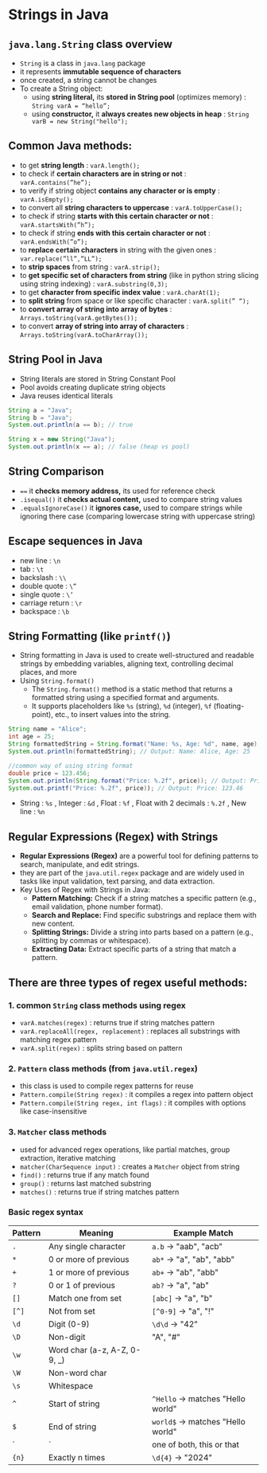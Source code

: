 # Strings in Java

## `java.lang.String` class overview

- `String` is a class in `java.lang` package
- it represents **immutable sequence of characters**
- once created, a string cannot be changes
- To create a String object:
    - using **string literal,** its **stored in String pool** (optimizes memory) : `String varA = “hello”;`
    - using **constructor,** it **always creates new objects in heap** : `String varB = new String("hello");`

## Common Java methods:

- to get **string length** : `varA.length();`
- to check if **certain characters are in string or not** : `varA.contains(”he”);`
- to verify if string object **contains any character or is empty** : `varA.isEmpty();`
- to convert all **string characters to uppercase**  : `varA.toUpperCase();`
- to check if string **starts with this certain character or not** : `varA.startsWith(”h”);`
- to check if string **ends with this certain character or not** : `varA.endsWith(”o”);`
- to **replace certain characters** in string with the given ones : `var.replace(”ll”,”LL”);`
- to **strip spaces** from string : `varA.strip();`
- to **get specific set of characters from string** (like in python string slicing using string indexing) : `varA.substring(0,3);`
- to get **character from specific index value** : `varA.charAt(1);`
- to **split string** from space or like specific character : `varA.split(” “);`
- to **convert array of string into array of bytes** : `Arrays.toString(varA.getBytes());`
- to convert **array of string into array of characters** : `Arrays.toString(varA.toCharArray());`

## String Pool in Java

- String literals are stored in String Constant Pool
- Pool avoids creating duplicate string objects
- Java reuses identical literals

```java
String a = "Java";
String b = "Java";
System.out.println(a == b); // true

String x = new String("Java");
System.out.println(x == a); // false (heap vs pool)
```

## String Comparison

- `==`  it **checks memory address,** its used for reference check
- `.isequal()` it **checks actual content,** used to compare string values
- `.equalsIgnoreCase()` it **ignores case,** used to compare strings while ignoring there case (comparing lowercase string with uppercase string)

## Escape sequences in Java

- new line : `\n`
- tab : `\t`
- backslash : `\\`
- double quote : `\”`
- single quote : `\’`
- carriage return : `\r`
- backspace : `\b`

## String Formatting (like `printf()`)

- String formatting in Java is used to create well-structured and readable strings by embedding variables, aligning text, controlling decimal places, and more
- Using `String.format()`
    - The `String.format()` method is a static method that returns a formatted string using a specified format and arguments.
    - It supports placeholders like `%s` (string), `%d` (integer), `%f` (floating-point), etc., to insert values into the string.

```java
String name = "Alice";
int age = 25;
String formattedString = String.format("Name: %s, Age: %d", name, age);
System.out.println(formattedString); // Output: Name: Alice, Age: 25

//common way of using string format 
double price = 123.456;
System.out.println(String.format("Price: %.2f", price)); // Output: Price: 123.46
System.out.printf("Price: %.2f", price)); // Output: Price: 123.46
```

- String : `%s` , Integer : `&d` , Float : `%f` , Float with 2 decimals : `%.2f` , New line : `%n`

## Regular Expressions (Regex) with Strings

- **Regular Expressions (Regex)** are a powerful tool for defining patterns to search, manipulate, and edit strings.
- they are part of the `java.util.regex` package and are widely used in tasks like input validation, text parsing, and data extraction.
- Key Uses of Regex with Strings in Java:
    - **Pattern Matching:** Check if a string matches a specific pattern (e.g., email validation, phone number format).
    - **Search and Replace:** Find specific substrings and replace them with new content.
    - **Splitting Strings:** Divide a string into parts based on a pattern (e.g., splitting by commas or whitespace).
    - **Extracting Data:** Extract specific parts of a string that match a pattern.

## There are three types of regex useful methods:

### 1. common `String` class methods using regex

- `varA.matches(regex)` : returns true if string matches pattern
- `varA.replaceAll(regex, replacement)` : replaces all substrings with matching regex pattern
- `varA.split(regex)` : splits string based on pattern

### 2. `Pattern` class methods (from `java.util.regex`)

- this class is used to compile regex patterns for reuse
- `Pattern.compile(String regex)` : it compiles a regex into pattern object
- `Pattern.compile(String regex, int flags)` : it compiles with options like case-insensitive

### 3. `Matcher` class methods

- used for advanced regex operations, like partial matches, group extraction, iterative matching
- `matcher(CharSequence input)` : creates a `Matcher` object from string
- `find()` : returns true if any match found
- `group()` : returns last matched substring
- `matches()` : returns true if string matches pattern

### Basic regex syntax

| Pattern | Meaning | Example Match |
| --- | --- | --- |
| `.` | Any single character | `a.b` → "aab", "acb" |
| `*` | 0 or more of previous | `ab*` → "a", "ab", "abb" |
| `+` | 1 or more of previous | `ab+` → "ab", "abb" |
| `?` | 0 or 1 of previous | `ab?` → "a", "ab" |
| `[]` | Match one from set | `[abc]` → "a", "b" |
| `[^]` | Not from set | `[^0-9]` → "a", "!" |
| `\d` | Digit (0-9) | `\d\d` → "42" |
| `\D` | Non-digit | "A", "#" |
| `\w` | Word char (a-z, A-Z, 0-9, _) |  |
| `\W` | Non-word char |  |
| `\s` | Whitespace |  |
| `^` | Start of string | `^Hello` → matches "Hello world" |
| `$` | End of string | `world$` → matches "Hello world" |
| `|` | one of both, this or that | OR |
| `{n}` | Exactly n times | `\d{4}` → "2024" |